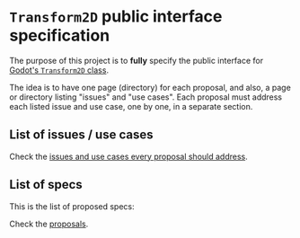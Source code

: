 # `Transform2D` public interface specification

The purpose of this project is to **fully** specify the public interface
for <a href="https://github.com/godotengine/godot/blob/master/core/math/transform_2d.h">Godot's `Transform2D` class</a>.

The idea is to have one page (directory) for each proposal, and also, a page or directory listing "issues" and "use cases". Each proposal must address each listed issue and use case, one by one, in a separate section.


## List of issues / use cases

Check the [issues and use cases every proposal should address](issues/).


## List of specs

This is the list of proposed specs:

Check the [proposals](proposals/).
